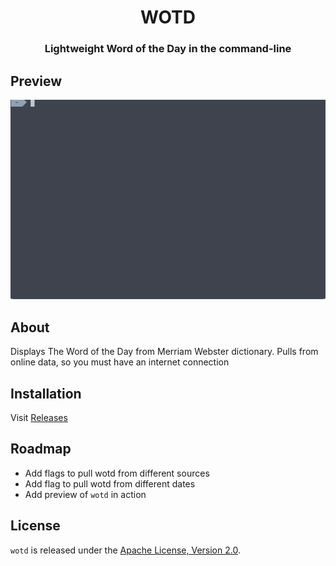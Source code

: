 <h1 align="center">WOTD</h1>
<h3 align="center">Lightweight Word of the Day in the command-line</h3>

## Preview
![Demo Gif](media/tty.gif)

## About

Displays The Word of the Day from Merriam Webster dictionary. 
Pulls from online data, so you must have an internet connection

## Installation

Visit [Releases](https://github.com/watt3r/wotd/releases)

## Roadmap
- Add flags to pull wotd from different sources
- Add flag to pull wotd from different dates
- Add preview of `wotd` in action

## License

`wotd` is released under the [Apache License, Version 2.0].

[Apache License, Version 2.0]: https://github.com/watt3r/wotd/blob/master/LICENSE

